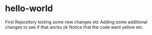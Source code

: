 # hello-world
First Repository
testing some new changes etc
Adding some additional changes to see if that works ok
Notice that the code went yellow etc.